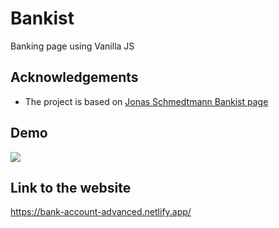 # Bankist

Banking page using Vanilla JS

## Acknowledgements

- The project is based on [Jonas Schmedtmann Bankist page](https://github.com/jonasschmedtmann)

## Demo

![](https://github.com/vitalypolishchuk/bankist-page/blob/master/other/demo.gif)

## Link to the website

https://bank-account-advanced.netlify.app/
